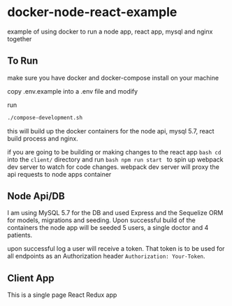 # docker-node-react-example
example of using docker to run a node app, react app, mysql and nginx together

## To Run
make sure you have docker and docker-compose install on your machine

copy .env.example into a .env file and modify

run 
```bash
./compose-development.sh
```
this will build up the docker containers for the node api, mysql 5.7, react build process and nginx.

if you are going to be building or making changes to the react app ```bash cd ``` into the `client/` directory and run ```bash npm run start ``` to spin 
up webpack dev server to watch for code changes. webpack dev server will proxy the api requests to node apps container

## Node Api/DB
I am using MySQL 5.7 for the DB and used Express and the Sequelize ORM for models, migrations and seeding. Upon successful build of the containers the node app will be seeded 5 users, a single doctor and 4 patients. 

upon successful log a user will receive a token. That token is to be used for all endpoints as an Authorization header `Authorization: Your-Token`.

## Client App
This is a single page React Redux app
